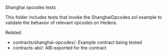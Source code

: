 Shanghai opcodes tests

This folder includes tests that invoke the ShanghaiOpcodes.sol example to validate the behavior of relevant opcodes on Hedera.

Related
- contracts/shanghai-opcodes/: Example contract being tested
- contracts-abi/: ABI exported for the contract